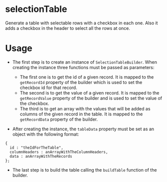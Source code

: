 selectionTable
==============

Generate a table with selectable rows with a checkbox in each one. Also it adds a checkbox in the header to select all the rows at once.

Usage
=====
* The first step is to create an instance of `SelectionTableBuilder`. When creating the instance three functions must be passed as parameters:
    * The first one is to get the id of a given record. It is mapped to the `getRecordId` property of the builder which is used to set the checkbox id for that record.
    * The second is to get the value of a given record. It is mapped to the `getRecordValue` property of the builder and is used to set the value of the checkbox.
    * The third is to get an array with the values that will be added as columns of the given record in the table. It is mapped to the `getRecordData` property of the builder.

* After creating the instance, the `tableData` property must be set as an object with the following format:
```
{
  id : "theIdForTheTable",
  columnHeaders : anArrayWithTheColumnHeaders,
  data : anArrayWithTheRecords
};
```
* The last step is to build the table calling the `buildTable` function of the builder.
